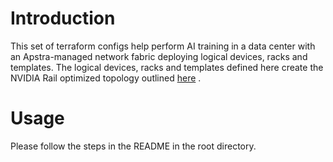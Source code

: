 # Introduction
This set of terraform configs help perform AI training in a data center with an Apstra-managed network fabric deploying logical devices, racks and templates.
The logical devices, racks and templates defined here create the NVIDIA Rail optimized topology outlined [here](https://developer.nvidia.com/blog/doubling-all2all-performance-with-nvidia-collective-communication-library-2-12/)
.
# Usage

Please follow the steps in the README in the root directory.
